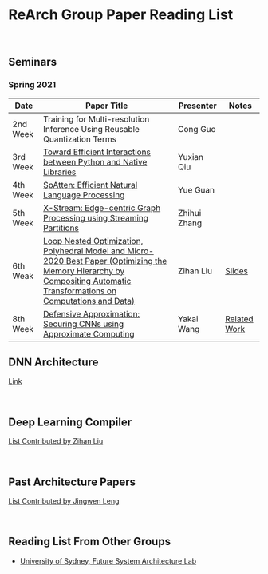 ReArch Group Paper Reading List
===============================

 

Seminars
--------

### Spring 2021

| **Date** | **Paper Title**                                                           | **Presenter** | **Notes** |
|----------|---------------------------------------------------------------------------|---------------|-----------|
| 2nd Week | Training for Multi-resolution Inference Using Reusable Quantization Terms | Cong Guo      |           |
| 3rd Week | [Toward Efficient Interactions between Python and Native Libraries](https://github.com/usyd-fsalab/ReadingList/blob/main/pdf/asplos21-paper586.pdf) | Yuxian Qiu | |
| 4th Week | [SpAtten: Efficient Natural Language Processing](https://hanlab.mit.edu/projects/spatten/) | Yue Guan | |
| 5th Week | [X-Stream: Edge-centric Graph Processing using Streaming Partitions](https://github.com/bindscha/x-stream) | Zhihui Zhang | |
| 6th Weak | [Loop Nested Optimization, Polyhedral Model and Micro-2020 Best Paper (Optimizing the Memory Hierarchy by Compositing Automatic Transformations on Computations and Data)](https://ieeexplore.ieee.org/document/9251965) | Zihan Liu | [Slides](https://1drv.ms/p/s!AhjvDaw8hwGhnxs4_fr_F4Nazto9?e=7sEqQQ) |
| 8th Week | [Defensive Approximation: Securing CNNs using Approximate Computing](https://www.cs.ucr.edu/~nael/pubs/asplos21.pdf) | Yakai Wang | [Related Work](https://ieeexplore.ieee.org/document/6387646) |

DNN Architecture
----------------

[Link](Architecture/DNNAccelerator.md)

 

Deep Learning Compiler
----------------------

[List Contributed by Zihan Liu](DeepLearningCompiler/DLPaperList.md)

 

Past Architecture Papers
------------------------

[List Contributed by Jingwen Leng](Architecture/PAST.md)

 

Reading List From Other Groups
------------------------------

-   [University of Sydney, Future System Architecture
    Lab](https://github.com/usyd-fsalab/ReadingList)
